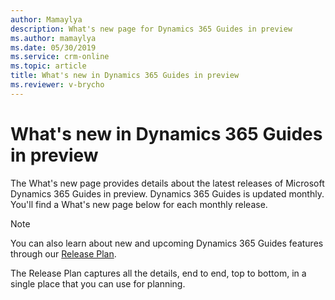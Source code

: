 ```yaml
---
author: Mamaylya
description: What's new page for Dynamics 365 Guides in preview
ms.author: mamaylya
ms.date: 05/30/2019
ms.service: crm-online
ms.topic: article
title: What's new in Dynamics 365 Guides in preview
ms.reviewer: v-brycho
---
```


# What's new in Dynamics 365 Guides in preview

The What's new page provides details about the latest releases of Microsoft Dynamics 365 Guides in preview. Dynamics 365 Guides is updated monthly. You'll find a What's new page below for each monthly release. 

> [!NOTE]
> You can also learn about new and upcoming Dynamics 365 Guides features through our 
[Release Plan](https://docs.microsoft.com/en-us/business-applications-release-notes/April19/dynamics365-mixed-reality/microsoft-dynamics365-guides/planned-features). 

The Release Plan captures all the details, end to end, top to bottom, in a single place that you can use for planning.
